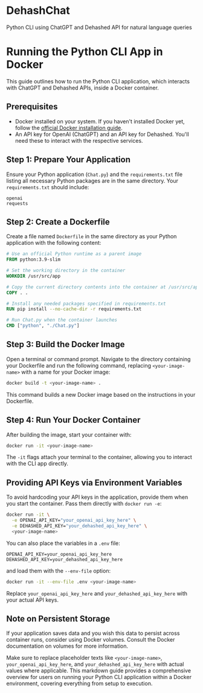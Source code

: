# DehashChat
Python CLI using ChatGPT and Dehashed API for natural language queries

# Running the Python CLI App in Docker

This guide outlines how to run the Python CLI application, which interacts with ChatGPT and Dehashed APIs, inside a Docker container.

## Prerequisites

- Docker installed on your system. If you haven't installed Docker yet, follow the [official Docker installation guide](https://docs.docker.com/get-docker/).
- An API key for OpenAI (ChatGPT) and an API key for Dehashed. You'll need these to interact with the respective services.

## Step 1: Prepare Your Application

Ensure your Python application (`Chat.py`) and the `requirements.txt` file listing all necessary Python packages are in the same directory. Your `requirements.txt` should include:

```
openai
requests
```

## Step 2: Create a Dockerfile

Create a file named `Dockerfile` in the same directory as your Python application with the following content:

```Dockerfile
# Use an official Python runtime as a parent image
FROM python:3.9-slim

# Set the working directory in the container
WORKDIR /usr/src/app

# Copy the current directory contents into the container at /usr/src/app
COPY . .

# Install any needed packages specified in requirements.txt
RUN pip install --no-cache-dir -r requirements.txt

# Run Chat.py when the container launches
CMD ["python", "./Chat.py"]
```

## Step 3: Build the Docker Image

Open a terminal or command prompt. Navigate to the directory containing your Dockerfile and run the following command, replacing `<your-image-name>` with a name for your Docker image:

```sh
docker build -t <your-image-name> .
```

This command builds a new Docker image based on the instructions in your Dockerfile.

## Step 4: Run Your Docker Container

After building the image, start your container with:

```sh
docker run -it <your-image-name>
```

The `-it` flags attach your terminal to the container, allowing you to interact with the CLI app directly.

## Providing API Keys via Environment Variables

To avoid hardcoding your API keys in the application, provide them when you start the container. Pass them directly with `docker run -e`:

```sh
docker run -it \
  -e OPENAI_API_KEY="your_openai_api_key_here" \
  -e DEHASHED_API_KEY="your_dehashed_api_key_here" \
  <your-image-name>
```

You can also place the variables in a `.env` file:

```
OPENAI_API_KEY=your_openai_api_key_here
DEHASHED_API_KEY=your_dehashed_api_key_here
```

and load them with the `--env-file` option:

```sh
docker run -it --env-file .env <your-image-name>
```

Replace `your_openai_api_key_here` and `your_dehashed_api_key_here` with your actual API keys.

## Note on Persistent Storage

If your application saves data and you wish this data to persist across container runs, consider using Docker volumes. Consult the Docker documentation on volumes for more information.


Make sure to replace placeholder texts like `<your-image-name>`, `your_openai_api_key_here`, and `your_dehashed_api_key_here` with actual values where applicable. This markdown guide provides a comprehensive overview for users on running your Python CLI application within a Docker environment, covering everything from setup to execution.
